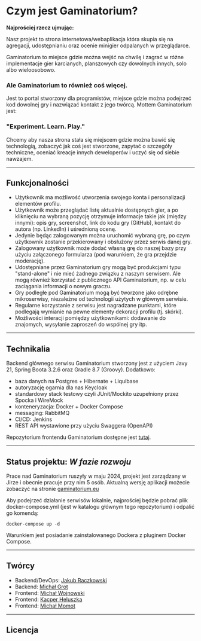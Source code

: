# Czym jest Gaminatorium?

**Najprościej rzecz ujmując:**

Nasz projekt to strona internetowa/webaplikacja która skupia się na agregacji, udostępnianiu oraz ocenie minigier odpalanych w przeglądarce.

Gaminatorium to miejsce gdzie można wejść na chwilę i zagrać w różne implementacje gier karcianych, planszowych czy dowolnych innych, solo albo wieloosobowo.

### Ale Gaminatorium to również coś więcej.

Jest to portal stworzony dla programistów, miejsce gdzie można podejrzeć kod dowolnej gry i nazwiązać kontakt z jego twórcą. Mottem Gaminatorium jest:

### "Experiment. Learn. Play."

Chcemy aby nasza strona stała się miejscem gdzie można bawić się technologią, zobaczyć jak coś jest stworzone, zapytać o szczegóły techniczne, oceniać kreacje innych deweloperów i uczyć się od siebie nawzajem.

---

## Funkcjonalności

- Użytkownik ma możliwość utworzenia swojego konta i personalizacji elementów profilu.
- Użytkownik może przeglądać listę aktualnie dostępnych gier, a po kliknięciu na wybraną pozycję otrzymuje informacje takie jak (między innymi): opis gry, screenshot, link do kodu gry (GitHub), kontakt do autora (np. LinkedIn) i uśrednioną ocenę.
- Jedynie będąc zalogowanym można uruchomić wybraną grę, po czym użytkownik zostanie przekierowany i obsłużony przez serwis danej gry.
- Zalogowany użytkownik może dodać własną grę do naszej bazy przy użyciu załączonego formularza (pod warunkiem, że gra przejdzie moderację).
- Udostępniane przez Gaminatorium gry mogą być produkcjami typu "stand-alone" i nie mieć żadnego związku z naszym serwisem. Ale mogą również korzystać z publicznego API Gaminatorium, np. w celu zaciągania informacji o nowym graczu.
- Gry podległe pod Gaminatorium mogą być tworzone jako odrębne mikroserwisy, niezależne od technologii użytych w głównym serwisie.
- Regularne korzystanie z serwisu jest nagradzane punktami, które podlegają wymianie na pewne elementy dekoracji profilu (tj. skórki).
- Możliwości interacji pomiędzy użytkownikami: dodawanie do znajomych, wysyłanie zaproszeń do wspólnej gry itp.

---

## Technikalia 

Backend głównego serwisu Gaminatorium stworzony jest z użyciem Javy 21, Spring Boota 3.2.6 oraz Gradle 8.7 (Groovy). Dodatkowo:

- baza danych na Postgres + Hibernate + Liquibase
- autoryzację ogarnia dla nas Keycloak
- standardowy stack testowy czyli JUnit/Mockito uzupełniony przez Spocka i WireMock
- konteneryzacja: Docker + Docker Compose
- messaging: RabbitMQ
- CI/CD: Jenkins
- REST API wystawione przy użyciu Swaggera (OpenAPI)

Repozytorium frontendu Gaminatorium dostępne jest [tutaj](https://github.com/keeeper85/Gaminatorium-frontend).

---

## Status projektu: *W fazie rozwoju*

Prace nad Gaminatorium ruszyły w maju 2024, projekt jest zarządzany w Jirze i obecnie pracuje przy nim 5 osób. Aktualną wersję aplikacji możecie zobaczyć na stronie [gaminatorium.eu](https://www.gaminatorium.eu)

Aby podejrzeć działanie serwisów lokalnie, najprościej będzie pobrać plik docker-compose.yml (jest w katalogu głównym tego repozytorium) i odpalić go komendą:

`docker-compose up -d`

Warunkiem jest posiadanie zainstalowanego Dockera z pluginem Docker Compose. 

---

## Twórcy

- Backend/DevOps: [Jakub Raczkowski](https://www.linkedin.com/in/jakub-raczkowski-81401b231)
- Backend: [Michał Grot]()
- Frontend: [Michał Wojnowski]()
- Frontend: [Kacper Heluszka](https://www.linkedin.com/in/krystian-heluszka/)
- Frontend: [Michał Momot](https://www.linkedin.com/in/micha%C5%82-momot-8381222a1)

---

## Licencja

